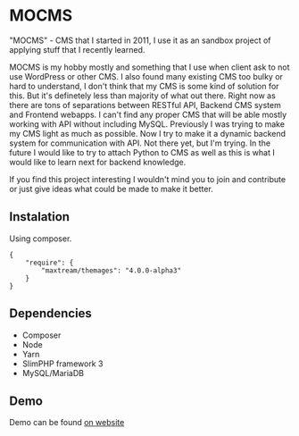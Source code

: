 # MOCMS
"MOCMS" - CMS that I started in 2011, I use it as an sandbox project of applying stuff that I recently learned.

MOCMS is my hobby mostly and something that I use when client ask to not use WordPress or other CMS. I also found many existing CMS too bulky or hard to understand, I don't think that my CMS is some kind of solution for this. But it's definetely less than majority of what out there.
Right now as there are tons of separations between RESTful API, Backend CMS system and Frontend webapps. I can't find any proper CMS that will be able mostly working with API without including MySQL. Previously I was trying to make my CMS light as much as possible.
Now I try to make it a dynamic backend system for communication with API. Not there yet, but I'm trying.
In the future I would like to try to attach Python to CMS as well as this is what I would like to learn next for backend knowledge.

If you find this project interesting I wouldn't mind you to join and contribute or just give ideas what could be made to make it better.

## Instalation
Using composer.
```
{
    "require": {
        "maxtream/themages": "4.0.0-alpha3"
    }
}
```

## Dependencies
- Composer
- Node
- Yarn
- SlimPHP framework 3
- MySQL/MariaDB

## Demo
Demo can be found [on website](https://cms.maxorlovsky.com)
